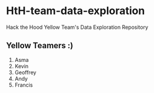 # HtH-team-data-exploration
Hack the Hood Yellow Team's Data Exploration Repository

## Yellow Teamers :)
1. Asma
2. Kevin
3. Geoffrey
4. Andy
5. Francis
